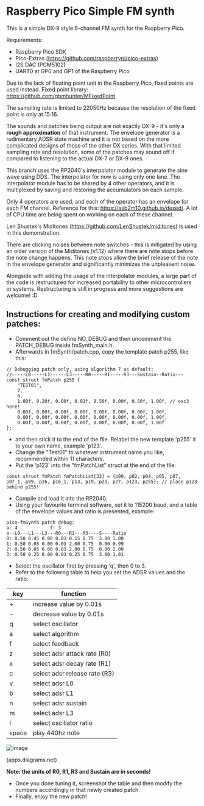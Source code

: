 # Raspberry Pico Simple FM synth

This is a simple DX-9 style 6-channel FM synth for the Raspberry Pico.

Requirements:
- Raspberry Pico SDK
- Pico-Extras (https://github.com/raspberrypi/pico-extras)
- I2S DAC (PCM5102)
- UART0 at GP0 and GP1 of the Raspberry Pico

Due to the lack of floating point unit in the Raspberry Pico, fixed points are used instead. Fixed point library: https://github.com/gbmhunter/MFixedPoint

The sampling rate is limited to 22050Hz because the resolution of the fixed point is only at 15:16.

The sounds and patches being output are not exactly DX-9 - it's only a **rough approximation** of that instrument. The envelope generator is a rudimentary ADSR state machine and it is not based on the more complicated designs of those of the other DX series. With that limited sampling rate and resolution, some of the patches may sound off if compared to listening to the actual DX-7 or DX-9 ones.

This branch uses the RP2040's interpolator module to generate the sine wave using DDS. The interpolator for now is using only one lane. The interpolator module has to be shared by 4 other operators, and it is multiplexed by saving and restoring the accumulators on each sample.

Only 4 operators are used, and each of the operator has an envelope for each FM channel. Reference for this: https://asb2m10.github.io/dexed/. A lot of CPU time are being spent on working on each of these channel.

Len Shustek's Miditones (https://github.com/LenShustek/miditones) is used in this demonstration.

There are clicking noises between note switches - this is mitigated by using an older version of the Miditones (v1.12) where there are note stops before the note change happens. This note stops allow the brief release of the note in the envelope generator and significantly minimizes the unpleasent noise.

Alongside with adding the usage of the interpolator modules, a large part of the code is restructured for increased portability to other microcontrollers or systems. Restructuring is still in progress and more suggestions are welcome! :D

## Instructions for creating and modifying custom patches:

- Comment out the define NO_DEBUG and then uncomment the PATCH_DEBUG inside fmSynth_main.h.
- Afterwards in fmSynth/patch.cpp, copy the template patch p255, like this:
```
// Debugging patch only, using algorithm 7 as default:
//-----L0-----L1------L3-----R0-----R1-----R3---Sustain--Ratio---
const struct fmPatch p255 {
    "TEST01",
    7,
    0,
    1.00f, 0.20f, 0.00f, 0.01f, 0.50f, 0.00f, 0.50f, 1.00f, // osc3 here!
    0.00f, 0.00f, 0.00f, 0.00f, 0.00f, 0.00f, 0.00f, 1.00f,
    0.00f, 0.00f, 0.00f, 0.00f, 0.00f, 0.00f, 0.00f, 1.00f,
    0.00f, 0.00f, 0.00f, 0.00f, 0.00f, 0.00f, 0.00f, 1.00f		
};
```
- and then stick it to the end of the file. Relabel the new template 'p255' it to your own name, example 'p123'.
- Change the "Test01" to whatever instrument name you like, recommended within 11 characters.
- Put the 'p123' into the "fmPatchList" struct at the end of the file:
```
const struct fmPatch fmPatchList[32] = {p00, p02, p04, p05, p07, p07_1, p09, p16, p16_1, p13, p19, p23, p27, p123, p255}; // place p123 behind p255!
```
- Compile and load it into the RP2040.
- Using your favourite terminal software, set it to 115200 baud, and a table of the envelope values and ratio is presented, example:
```
pico-fmSynth patch debug:
a: 4            f: 3
o--L0---L1---L3---R0---R1---R3----S----Ratio
0: 0.50 0.45 0.00 0.03 0.15 0.75  3.00 1.00
1: 0.50 0.05 0.00 0.03 2.00 0.75  0.00 0.99
2: 0.50 0.05 0.00 0.03 2.00 0.75  0.00 2.00
3: 0.50 0.25 0.00 0.03 0.25 0.75  3.00 1.01
```
- Select the oscillator first by pressing 'q', then 0 to 3.
- Refer to the following table to help you set the ADSR values and the ratio:

|key|function|
|---|---|
|+|increase value by 0.01s|
|-|decrease value by 0.01s|
|q|select oscillator|
|a|select algorithm|
|f|select feedback|
|z|select adsr attack rate (R0)|
|x|select adsr decay rate (R1)|
|c|select adsr release rate (R3)|
|v|select adsr L0|
|b|select adsr L1|
|n|select adsr sustain|
|m|select adsr L3|
|l|select oscillator ratio|
|space|play 440hz note|

![image](https://user-images.githubusercontent.com/20377029/160284397-d426b415-ee33-42ad-8d99-226f3c28336b.png)

(apps.diagrams.net)

**Note: the units of R0, R1, R3 and Sustain are in seconds!**

- Once you done tuning it, screenshot the table and then modify the numbers accordingly in that newly created patch.
- Finally, enjoy the new patch!
